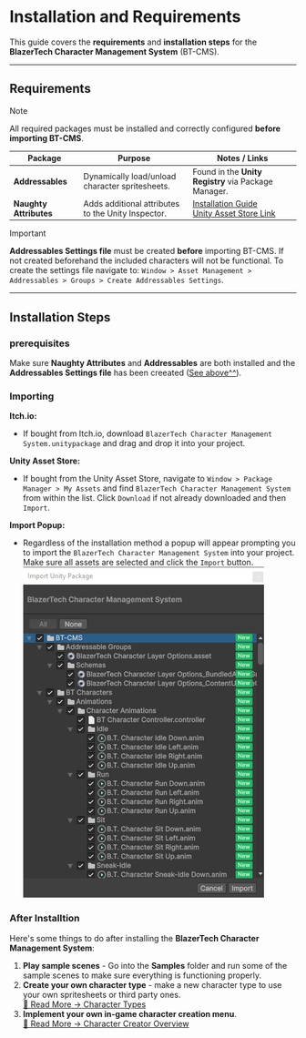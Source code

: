 # Installation and Requirements

This guide covers the **requirements** and **installation steps** for the **BlazerTech Character Management System** (BT-CMS).

---

## Requirements

> [!NOTE]  
> All required packages must be installed and correctly configured **before importing BT-CMS**.

| Package | Purpose | Notes / Links |
|---------|---------|---------------|
| **Addressables** | Dynamically load/unload character spritesheets. | Found in the **Unity Registry** via Package Manager. |
| **Naughty Attributes** | Adds additional attributes to the Unity Inspector. | [Installation Guide](https://dbrizov.github.io/na-docs/general/installation.html) <br> [Unity Asset Store Link](https://assetstore.unity.com/packages/tools/utilities/naughtyattributes-129996) |

> [!IMPORTANT]  
> **Addressables Settings file** must be created **before** importing BT-CMS. If not created beforehand the included characters will not be functional.
> To create the settings file navigate to: `Window > Asset Management > Addressables > Groups > Create Addressables Settings`.

---

## Installation Steps

### prerequisites
Make sure **Naughty Attributes** and **Addressables** are both installed and the **Addressables Settings file** has been creeated ([See above^^](#requirements)).

### Importing
**Itch.io:**
- If bought from Itch.io, download `BlazerTech Character Management System.unitypackage` and drag and drop it into your project.

**Unity Asset Store:**
- If bought from the Unity Asset Store, navigate to `Window > Package Manager > My Assets` and find `BlazerTech Character Management System` from within the list. Click `Download` if not already downloaded and then `Import`.

**Import Popup:**
- Regardless of the installation method a popup will appear prompting you to import the `BlazerTech Character Management System` into your project. Make sure all assets are selected and click the `Import` button.  
![Import Popup](/images/import-popup.png)

### After Installtion
Here's some things to do after installing the **BlazerTech Character Management System**:
1. **Play sample scenes** - Go into the **Samples** folder and run some of the sample scenes to make sure everything is functioning properly.
2. **Create your own character type** - make a new character type to use your own spritesheets or third party ones.  
[🔗 Read More → Character Types](xref:character-types)
3. **Implement your own in-game character creation menu**.  
[🔗 Read More → Character Creator Overview](xref:character-creator-overview)